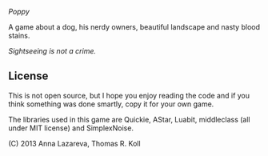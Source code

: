 
*Poppy*

A game about a dog, his nerdy owners, beautiful landscape and nasty
blood stains.

_Sightseeing is not a crime._

## License

This is not open source, but I hope you enjoy reading the code and if
you think something was done smartly, copy it for your own game.

The libraries used in this game are Quickie, AStar, Luabit, middleclass
(all under MIT license) and SimplexNoise.

(C) 2013 Anna Lazareva, Thomas R. Koll
